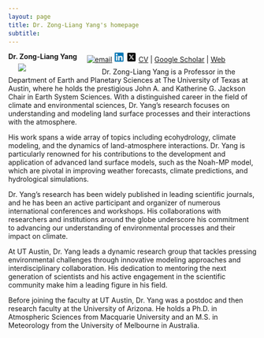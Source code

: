 ```yaml
---
layout: page
title: Dr. Zong-Liang Yang's homepage
subtitle: 
---
```


<div style="float:left; margin-right: 20px; font-weight: bold;">
    Dr. Zong-Liang Yang
</div>
<div style="float:left;">
    <a href="https://lead-utexas.github.io/about/contact" target="_top" title="">
        <img src="/img/email-icon.png" height="15" alt="email"/></a>
    <a href="https://www.linkedin.com/in/zoyang/" target="_blank" title="">
        <img src="/img/linkedin-icon.png" height="20" alt="LinkedIn"/></a>
    <a href="https://twitter.com/zlyang/" target="_blank" title="">
        <img src="/img/twitter-icon.png" height="20" alt="X"/></a>
    <a href="https://apps.jsg.utexas.edu/profiles/files/cv/CV_Yang_DGS.pdf" target="_blank">CV</a> | 
    <a href="http://scholar.google.com/citations?user=ZncpGB0AAAAJ&hl=en" target="_blank">Google Scholar</a> | 
    <a href="https://www.jsg.utexas.edu/researcher/zong-liang_yang" target="_blank">Web</a>
</div>
<br>
<img src="/people/images/Liang.jpg" width="150" align="left" hspace="20"/>

<p>
Dr. Zong-Liang Yang is a Professor in the Department of Earth and Planetary Sciences at The University of Texas at Austin, where he holds the prestigious John A. and Katherine G. Jackson Chair in Earth System Sciences. With a distinguished career in the field of climate and environmental sciences, Dr. Yang’s research focuses on understanding and modeling land surface processes and their interactions with the atmosphere.
</p>

<p>
His work spans a wide array of topics including ecohydrology, climate modeling, and the dynamics of land-atmosphere interactions. Dr. Yang is particularly renowned for his contributions to the development and application of advanced land surface models, such as the Noah-MP model, which are pivotal in improving weather forecasts, climate predictions, and hydrological simulations.
</p>

<p>
Dr. Yang’s research has been widely published in leading scientific journals, and he has been an active participant and organizer of numerous international conferences and workshops. His collaborations with researchers and institutions around the globe underscore his commitment to advancing our understanding of environmental processes and their impact on climate.
</p>

<p>
At UT Austin, Dr. Yang leads a dynamic research group that tackles pressing environmental challenges through innovative modeling approaches and interdisciplinary collaboration. His dedication to mentoring the next generation of scientists and his active engagement in the scientific community make him a leading figure in his field.
</p>

<p>
Before joining the faculty at UT Austin, Dr. Yang was a postdoc and then research faculty at the University of Arizona. He holds a Ph.D. in Atmospheric Sciences from Macquarie University and an M.S. in Meteorology from the University of Melbourne in Australia.
</p>
<br>

